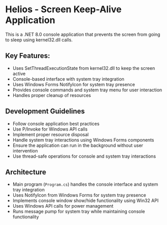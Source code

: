 <!-- Use this file to provide workspace-specific custom instructions to Copilot. For more details, visit https://code.visualstudio.com/docs/copilot/copilot-customization#_use-a-githubcopilotinstructionsmd-file -->

# Helios - Screen Keep-Alive Application

This is a .NET 8.0 console application that prevents the screen from going to sleep using kernel32.dll calls.

## Key Features:
- Uses SetThreadExecutionState from kernel32.dll to keep the screen active
- Console-based interface with system tray integration
- Uses Windows Forms NotifyIcon for system tray presence
- Provides console commands and system tray menu for user interaction
- Handles proper cleanup of resources

## Development Guidelines

- Follow console application best practices
- Use P/Invoke for Windows API calls
- Implement proper resource disposal
- Handle system tray interactions using Windows Forms components
- Ensure the application can run in the background without user intervention
- Use thread-safe operations for console and system tray interactions

## Architecture

- Main program (`Program.cs`) handles the console interface and system tray integration
- Uses NotifyIcon from Windows Forms for system tray presence
- Implements console window show/hide functionality using Win32 API
- Uses Windows API calls for power management
- Runs message pump for system tray while maintaining console functionality
